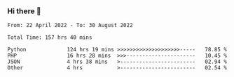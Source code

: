### Hi there 👋

<!--START_SECTION:waka-->

```text
From: 22 April 2022 - To: 30 August 2022

Total Time: 157 hrs 40 mins

Python             124 hrs 19 mins >>>>>>>>>>>>>>>>>>>>-----   78.85 %
PHP                16 hrs 28 mins  >>>----------------------   10.45 %
JSON               4 hrs 38 mins   >------------------------   02.94 %
Other              4 hrs           >------------------------   02.54 %
```

<!--END_SECTION:waka-->

<!--
**umarfarouk98/umarfarouk98** is a ✨ _special_ ✨ repository because its `README.md` (this file) appears on your GitHub profile.

Here are some ideas to get you started:

- 🔭 I’m currently working on ...
- 🌱 I’m currently learning ...
- 👯 I’m looking to collaborate on ...
- 🤔 I’m looking for help with ...
- 💬 Ask me about ...
- 📫 How to reach me: ...
- 😄 Pronouns: ...
- ⚡ Fun fact: ...
-->
